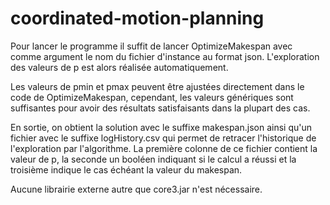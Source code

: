# coordinated-motion-planning

Pour lancer le programme il suffit de lancer OptimizeMakespan avec comme argument le 
nom du fichier d'instance au format json. 
L'exploration des valeurs de p est alors réalisée automatiquement. 

Les valeurs de pmin et pmax peuvent être ajustées directement dans le code de 
OptimizeMakespan, cependant, les valeurs génériques sont suffisantes pour avoir des résultats 
satisfaisants dans la plupart des cas. 

En sortie, on obtient la solution avec le suffixe makespan.json ainsi qu'un fichier avec le 
suffixe logHistory.csv qui permet de retracer l'historique de l'exploration par l'algorithme. 
La première colonne de ce fichier contient la valeur de p, la seconde un booléen indiquant si 
le calcul a réussi et la troisième indique le cas échéant la valeur du makespan. 

Aucune librairie externe autre que core3.jar n'est nécessaire. 

